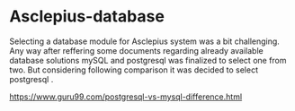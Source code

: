 # Asclepius-database
Selecting a database module for Asclepius system was a bit challenging. Any way after reffering some documents regarding already available database solutions mySQL and postgresql was finalized to select one from two.
But considering following comparison it was decided to select postgresql .

https://www.guru99.com/postgresql-vs-mysql-difference.html
